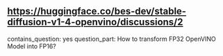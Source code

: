 ## https://huggingface.co/bes-dev/stable-diffusion-v1-4-openvino/discussions/2

contains_question: yes
question_part: How to transform FP32 OpenVINO Model into FP16?